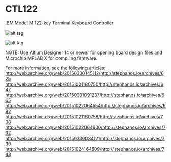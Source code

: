 # CTL122
IBM Model M 122-key Terminal Keyboard Controller

![alt tag](http://web.archive.org/web/20150605191336im_/http://stephanos.io/wp-content/gallery/photos/ctl122-3dtop.png)

![alt tag](http://web.archive.org/web/20150605191343/http://stephanos.io/wp-content/uploads/2014/08/Schematic.png)

NOTE: Use Altium Designer 14 or newer for opening board design files and Microchip MPLAB X for compiling firmware.

For more information, see the following articles:
http://web.archive.org/web/20150330145112/http://stephanos.io/archives/625
http://web.archive.org/web/20151021180750/http://stephanos.io/archives/647
http://web.archive.org/web/20150331091237/http://stephanos.io/archives/665
http://web.archive.org/web/20151022064554/http://stephanos.io/archives/692
http://web.archive.org/web/20151021180758/http://stephanos.io/archives/708
http://web.archive.org/web/20151022064600/http://stephanos.io/archives/732
http://web.archive.org/web/20150330084121/http://stephanos.io/archives/739
http://web.archive.org/web/20151024164509/http://stephanos.io/archives/743
